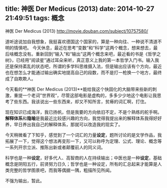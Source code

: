 title: 神医 Der Medicus (2013)
date: 2014-10-27 21:49:51
tags: 概念
---
神医 Der Medicus (2013)
http://movie.douban.com/subject/10757580/

道听途说加自我想象，我挺喜欢德国这个国家的，算是一种向往、一种说不清道不明的情愫吧。
今天休息，最近在思考“变数”和“科学”这两个概念，想来想去，最后啥概念没有。重新回到“输入”和“输出”这两个概念来吧，最近看的书是《哲学之树》，已经用“阅读星”通过耳朵来听，真正意义上我的第一本哲学入门书。输入我还是保持紊乱的状态吧，所谓的多学科思维摄入法，但是输出应该有个方向，最近也在想怎么才能通过输出确实地提高自己的段数，而不是打一枪换一个地方，最终成了自欺欺人。

今天看的**神医 Der Medicus (2013)**能给我这个快固化的大脑带来些新的刺激，重提一个老词”世界观“，尽管这部电影是虚构的，多多少少地这个电影让我思考了些东西。我该说出一些东西来，却又不知所言，贫瘠的词汇啊，打住。

现在知识已成海洋，我已扬帆，但是我要的方向依旧不定，不是个熟练的舵手啊。
**解释体系**和**隐喻**是我最近比较感兴趣的方向，我觉得我提出来的解释体系我得好好养，早日养出我自己的解释体系，那就可以改造我的现实了。

今天稍微看了下知乎，感觉到了一个词汇的力量**设定**，题所讨论的是文学作品，我拓展了一下，觉得这个想法再变形一下，又可以称呼为定理、公式、理论、概念等一系列开宗立派、推陈出新或者颠覆前人的同义词。

科学也是一种**设定**，好多代人、高智商的人在持续输出；中医也是一种**设定**，基础概念是阴阳五行，前贤努力日久；哲学也是一种设定，所有的汇总起来才能算是人类完整的哲学图景吧，而我等偶据一隅，粗描所见所闻。



不强为输出，暂此。